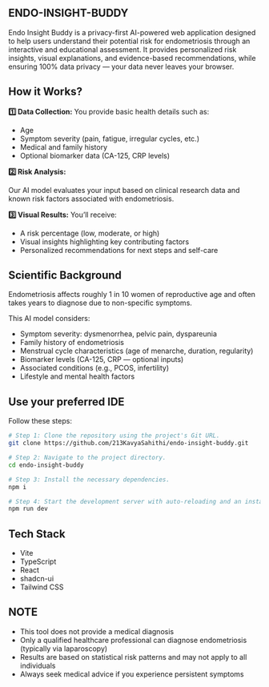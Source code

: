 ## ENDO-INSIGHT-BUDDY

Endo Insight Buddy is a privacy-first AI-powered web application designed to help users understand their potential risk for endometriosis through an interactive and educational assessment.
It provides personalized risk insights, visual explanations, and evidence-based recommendations, while ensuring 100% data privacy — your data never leaves your browser.

## How it Works?

**1️⃣ Data Collection:**
You provide basic health details such as:
- Age
- Symptom severity (pain, fatigue, irregular cycles, etc.)
- Medical and family history
- Optional biomarker data (CA-125, CRP levels)

**2️⃣ Risk Analysis:**

Our AI model evaluates your input based on clinical research data and known risk factors associated with endometriosis.

**3️⃣ Visual Results:**
You’ll receive:
- A risk percentage (low, moderate, or high)
- Visual insights highlighting key contributing factors
- Personalized recommendations for next steps and self-care

## Scientific Background

Endometriosis affects roughly 1 in 10 women of reproductive age and often takes years to diagnose due to non-specific symptoms.

This AI model considers:

- Symptom severity: dysmenorrhea, pelvic pain, dyspareunia
- Family history of endometriosis
- Menstrual cycle characteristics (age of menarche, duration, regularity)
- Biomarker levels (CA-125, CRP — optional inputs)
- Associated conditions (e.g., PCOS, infertility)
- Lifestyle and mental health factors

## Use your preferred IDE

Follow these steps:

```sh
# Step 1: Clone the repository using the project's Git URL.
git clone https://github.com/213KavyaSahithi/endo-insight-buddy.git

# Step 2: Navigate to the project directory.
cd endo-insight-buddy

# Step 3: Install the necessary dependencies.
npm i

# Step 4: Start the development server with auto-reloading and an instant preview.
npm run dev
```

## Tech Stack

- Vite
- TypeScript
- React
- shadcn-ui
- Tailwind CSS


## NOTE

- This tool does not provide a medical diagnosis
- Only a qualified healthcare professional can diagnose endometriosis (typically via laparoscopy)
- Results are based on statistical risk patterns and may not apply to all individuals
- Always seek medical advice if you experience persistent symptoms